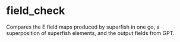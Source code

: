 # field_check

Compares the E field maps produced by superfish in one go, a superposition of superfish elements, and the output fields from GPT.
